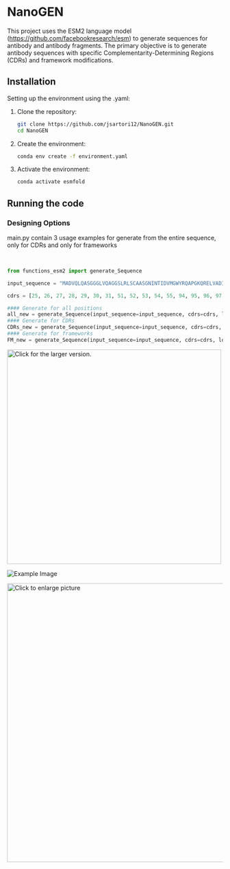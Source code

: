 # NanoGEN

This project uses the ESM2 language model (https://github.com/facebookresearch/esm) to generate sequences for antibody and antibody fragments. The primary objective is to generate antibody sequences with specific Complementarity-Determining Regions (CDRs) and framework modifications.

## Installation
Setting up the environment using the .yaml:
<br />

1. Clone the repository:
    ```sh
    git clone https://github.com/jsartori12/NanoGEN.git
    cd NanoGEN
    ```
2. Create the environment:
    ```sh
    conda env create -f environment.yaml
    ```
3. Activate the environment:
    ```sh
    conda activate esmfold
    ```

## Running the code

### Designing Options
main.py contain 3 usage examples for generate from the entire sequence, only for CDRs and only for frameworks

<br />

```python
from functions_esm2 import generate_Sequence

input_sequence = "MADVQLQASGGGLVQAGGSLRLSCAASGNINTIDVMGWYRQAPGKQRELVADITRLASANYADSVKGRFTISRDNAKNTVYLQMNNLEPKDTAVYYCAQWILSTDHSYMHYWGQGTQVTVTVSS"

cdrs = [25, 26, 27, 28, 29, 30, 31, 51, 52, 53, 54, 55, 94, 95, 96, 97, 98, 99, 100, 101, 102, 103, 104, 105]

#### Generate for all positions
all_new = generate_Sequence(input_sequence=input_sequence, cdrs=cdrs, loc="all")
#### Generate for CDRs
CDRs_new = generate_Sequence(input_sequence=input_sequence, cdrs=cdrs, loc="cdr")
#### Generate for frameworks
FM_new = generate_Sequence(input_sequence=input_sequence, cdrs=cdrs, loc="fm")

```

<a href="https://drive.google.com/uc?export=view&id=17lTznQPYTfNG2tvA53lCa0VjTUihGkH2"><img src="https://drive.google.com/uc?export=view&id=17lTznQPYTfNG2tvA53lCa0VjTUihGkH2" style="width: 500px; max-width: 100%; height: auto" title="Click for the larger version." /></a>

![Example Image](https://drive.google.com/uc?id=<17lTznQPYTfNG2tvA53lCa0VjTUihGkH2>)

<a href="https://drive.google.com/uc?export=view&id=<17lTznQPYTfNG2tvA53lCa0VjTUihGkH2>"><img src="https://drive.google.com/uc?export=view&id=<17lTznQPYTfNG2tvA53lCa0VjTUihGkH2>" style="width: 650px; max-width: 100%; height: auto" title="Click to enlarge picture" />



